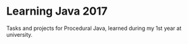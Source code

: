 # Learning Java 2017

Tasks and projects for Procedural Java, learned during my 1st year at university.
